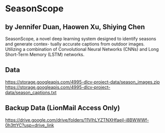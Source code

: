 # SeasonScope
## by Jennifer Duan, Haowen Xu, Shiying Chen
SeasonScope, a novel deep learning
system designed to identify seasons and generate contex-
tually accurate captions from outdoor images. Utilizing a
combination of Convolutional Neural Networks (CNNs)
and Long Short-Term Memory (LSTM) networks.

## Data
https://storage.googleapis.com/4995-dlcv-project-data/season_images.zip
https://storage.googleapis.com/4995-dlcv-project-data/season_captions.txt

## Backup Data (LionMail Access Only)
https://drive.google.com/drive/folders/11VlhLYZTNXHfaejl-i8BWWWf-0h3ttYC?usp=drive_link
